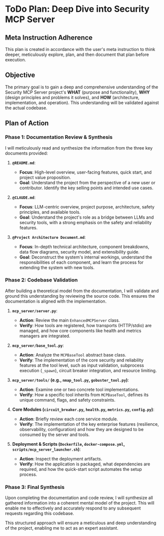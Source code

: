 # ToDo Plan: Deep Dive into Security MCP Server

## Meta Instruction Adherence

This plan is created in accordance with the user's meta instruction to think deeper, meticulously explore, plan, and then document that plan before execution.

## Objective

The primary goal is to gain a deep and comprehensive understanding of the Security MCP Server project's **WHAT** (purpose and functionality), **WHY** (design principles and problems it solves), and **HOW** (architecture, implementation, and operation). This understanding will be validated against the actual codebase.

## Plan of Action

### Phase 1: Documentation Review & Synthesis

I will meticulously read and synthesize the information from the three key documents provided:

1.  **`@README.md`**:
    *   **Focus**: High-level overview, user-facing features, quick start, and project value proposition.
    *   **Goal**: Understand the project from the perspective of a new user or contributor. Identify the key selling points and intended use cases.

2.  **`@CLAUDE.md`**:
    *   **Focus**: LLM-centric overview, project purpose, architecture, safety principles, and available tools.
    *   **Goal**: Understand the project's role as a bridge between LLMs and security tools, with a strong emphasis on the safety and reliability features.

3.  **`@Project Architecture Document.md`**:
    *   **Focus**: In-depth technical architecture, component breakdowns, data flow diagrams, security model, and extensibility guide.
    *   **Goal**: Deconstruct the system's internal workings, understand the responsibilities of each component, and learn the process for extending the system with new tools.

### Phase 2: Codebase Validation

After building a theoretical model from the documentation, I will validate and ground this understanding by reviewing the source code. This ensures the documentation is aligned with the implementation.

1.  **`mcp_server/server.py`**:
    *   **Action**: Review the main `EnhancedMCPServer` class.
    *   **Verify**: How tools are registered, how transports (HTTP/stdio) are managed, and how core components like health and metrics managers are integrated.

2.  **`mcp_server/base_tool.py`**:
    *   **Action**: Analyze the `MCPBaseTool` abstract base class.
    *   **Verify**: The implementation of the core security and reliability features at the tool level, such as input validation, subprocess execution (`_spawn`), circuit breaker integration, and resource limiting.

3.  **`mcp_server/tools/` (e.g., `nmap_tool.py`, `gobuster_tool.py`)**:
    *   **Action**: Examine one or two concrete tool implementations.
    *   **Verify**: How a specific tool inherits from `MCPBaseTool`, defines its unique command, flags, and safety constraints.

4.  **Core Modules (`circuit_breaker.py`, `health.py`, `metrics.py`, `config.py`)**:
    *   **Action**: Briefly review each core service module.
    *   **Verify**: The implementation of the key enterprise features (resilience, observability, configuration) and how they are designed to be consumed by the server and tools.

5.  **Deployment & Scripts (`Dockerfile`, `docker-compose.yml`, `scripts/mcp_server_launcher.sh`)**:
    *   **Action**: Inspect the deployment artifacts.
    *   **Verify**: How the application is packaged, what dependencies are required, and how the quick-start script automates the setup process.

### Phase 3: Final Synthesis

Upon completing the documentation and code review, I will synthesize all gathered information into a coherent mental model of the project. This will enable me to effectively and accurately respond to any subsequent requests regarding this codebase.

This structured approach will ensure a meticulous and deep understanding of the project, enabling me to act as an expert assistant.
